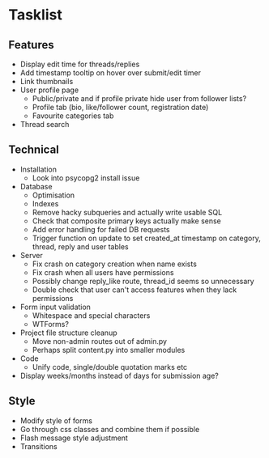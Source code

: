 # Tasklist

## Features
- Display edit time for threads/replies
- Add timestamp tooltip on hover over submit/edit timer
- Link thumbnails
- User profile page
    - Public/private and if profile private hide user from follower lists?
    - Profile tab (bio, like/follower count, registration date)
    - Favourite categories tab
- Thread search

## Technical
- Installation
    - Look into psycopg2 install issue
- Database
    - Optimisation
    - Indexes
    - Remove hacky subqueries and actually write usable SQL
    - Check that composite primary keys actually make sense
    - Add error handling for failed DB requests
    - Trigger function on update to set created_at timestamp on category, thread, reply and user tables
- Server
    - Fix crash on category creation when name exists
    - Fix crash when all users have permissions
    - Possibly change reply_like route, thread_id seems so unnecessary
    - Double check that user can't access features when they lack permissions
- Form input validation 
    - Whitespace and special characters
    - WTForms?
- Project file structure cleanup
    - Move non-admin routes out of admin.py
    - Perhaps split content.py into smaller modules
- Code
  - Unify code, single/double quotation marks etc
- Display weeks/months instead of days for submission age?

## Style
- Modify style of forms
- Go through css classes and combine them if possible
- Flash message style adjustment
- Transitions 

